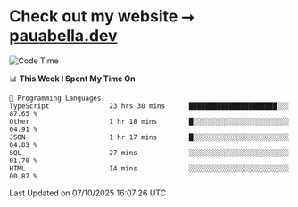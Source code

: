 # Check out my website ⭢ [pauabella.dev](https://pauabella.dev)

<!--START_SECTION:waka-->
![Code Time](http://img.shields.io/badge/Code%20Time-4%2C883%20hrs%2020%20mins-blue)

📊 **This Week I Spent My Time On** 

```text
💬 Programming Languages: 
TypeScript               23 hrs 30 mins      ██████████████████████░░░   87.65 % 
Other                    1 hr 18 mins        █░░░░░░░░░░░░░░░░░░░░░░░░   04.91 % 
JSON                     1 hr 17 mins        █░░░░░░░░░░░░░░░░░░░░░░░░   04.83 % 
SQL                      27 mins             ░░░░░░░░░░░░░░░░░░░░░░░░░   01.70 % 
HTML                     14 mins             ░░░░░░░░░░░░░░░░░░░░░░░░░   00.87 % 
```


 Last Updated on 07/10/2025 16:07:26 UTC
<!--END_SECTION:waka-->

